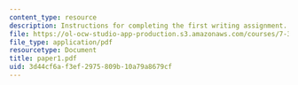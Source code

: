 ```yaml
---
content_type: resource
description: Instructions for completing the first writing assignment.
file: https://ol-ocw-studio-app-production.s3.amazonaws.com/courses/7-343-the-radical-consequences-of-respiration-reactive-oxygen-species-in-aging-and-disease-fall-2007/3d44cf6af3ef2975809b10a79a8679cf_paper1.pdf
file_type: application/pdf
resourcetype: Document
title: paper1.pdf
uid: 3d44cf6a-f3ef-2975-809b-10a79a8679cf
---
```

